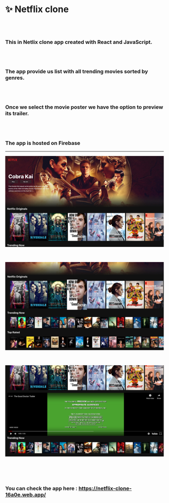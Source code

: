 # ✨ Netflix clone

</br>
</br>

### This in Netlix clone app created with React and JavaScript.

</br>
</br>

### The app provide us list with all trending movies sorted by genres.

</br>
</br>

### Once we select the movie poster we have the option to preview its trailer.

</br>
</br>

### The app is hosted on Firebase

---

![homepage-image](././public/images/homepage.jpg)

</br>

![htrending-image](././public/images/trending-rows.jpg)

</br>

![trailer-image](././public/images/trailer-image.jpg)

</br>
</br>
</br>

### You can check the app here : https://netflix-clone-16a0e.web.app/
